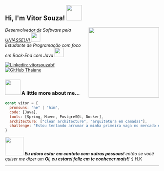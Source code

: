 <h2> Hi, I'm Vitor Souza! <img src="https://i.gifer.com/XOsX.gif" width="50"></h2>
<img align='right' src="https://miro.medium.com/v2/resize:fit:600/1*PtBtw-ygDjcuzzOeIcU60w.gif" width="230">
<p><em>Desenvolvedor de Software pela <a href="https://portal.uniasselvi.com.br">UNIASSELVI    </a><img src="https://media.giphy.com/media/fYSnHlufseco8Fh93Z/giphy.gif" width="30"></br>Estudante de Programação com foco em Back-End com Java
   <img src="https://media.giphy.com/media/WUlplcMpOCEmTGBtBW/giphy.gif" width="30"> 
</em></p>

[![Linkedin: vitorsouzabf](https://img.shields.io/badge/-vitorsouzabf-blue?style=flat-square&logo=Linkedin&logoColor=white&link=https://www.linkedin.com/in/vitorsouzabf/)](https://www.linkedin.com/in/vitorsouzabf/)
[![GitHub Thaiane](https://img.shields.io/github/followers/vitaep?label=follow&style=social)](https://github.com/vitaep)


### <img src="https://media.giphy.com/media/VgCDAzcKvsR6OM0uWg/giphy.gif" width="50"> A little more about me...  

```javascript
const vitor = {
  pronouns: "he" | "him",
  code: [Java],
  tools: [Spring, Maven, PostgreSQL, Docker],
  architecture: ["clean architecture", "arquitetura em camadas"],
  challenge: "Estou tentando arrumar a minha primeira vaga no mercado de trabalho como desenvolvedor"
}
```

<img src="https://media.giphy.com/media/LnQjpWaON8nhr21vNW/giphy.gif" width="60"> <em><b>Eu adoro estar em contato com outras pessoas! </b> então se você quiser me dizer um <b>Oi, eu estarei feliz em te conhecer mais!!</b> :)</em>
H.K

---
